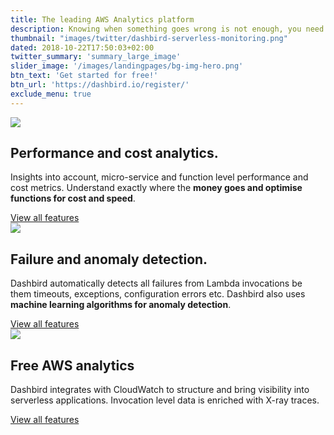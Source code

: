 ```yaml
---
title: The leading AWS Analytics platform
description: Knowing when something goes wrong is not enough, you need to know exactly where to look in order to find what went wrong.
thumbnail: "images/twitter/dashbird-serverless-monitoring.png"
dated: 2018-10-22T17:50:03+02:00
twitter_summary: 'summary_large_image'
slider_image: '/images/landingpages/bg-img-hero.png'
btn_text: 'Get started for free!'
btn_url: 'https://dashbird.io/register/'
exclude_menu: true
---
```


<div class="bg-white">
  <section class="container pt-5 pb-10 landing-content">
	<div class="row">
		
  <div class="row pt-7">
    <div class="col-12 col-md-6 landing-img">
      <img src="/images/landingpages/landinf-instant-faluire.png">
    </div>
    <div class="col-12 col-md-6 landing-text">
      <div class="col-12 col-xs-10 col-sm-12 col-lg-10 landing-text-inner sf-ui-text">
        <h2 class="landing-titles ">Performance and cost analytics.</h2>
        <p>Insights into account, micro-service and function level performance and cost metrics. Understand exactly where the <b>money goes and optimise functions for cost and speed</b>. </p>
        <a href='/features' class='btn btn-outline-primary'>View all features</a>
      </div>
    </div>
  </div>
  <div class="row pt-7">
    <div class="col-12 col-md-6 landing-img">
      <img src="/images/landingpages/effortless-debugging.png">
    </div>
    <div class="col-12 col-md-6 landing-text">
      <div class="col-12 col-xs-10 col-sm-12 col-lg-10 landing-text-inner sf-ui-text">
        <h2 class="landing-titles ">Failure and anomaly detection.</h2>
        <p>Dashbird automatically detects all failures from Lambda invocations be them timeouts, exceptions, configuration errors etc. Dashbird also uses <b>machine learning algorithms for anomaly detection</b>.</p>
        <a href='/features' class='btn btn-outline-primary'>View all features</a>
      </div>
    </div>
  </div>
  <div class="row pt-7">
    <div class="col-12 col-md-6 landing-img">
      <img src="/images/landingpages/track-full-extent.png">
    </div>
    <div class="col-12 col-md-6 landing-text">
      <div class="col-12 col-xs-10 col-sm-12 col-lg-10 landing-text-inner sf-ui-text">
        <h2 class="landing-titles ">Free AWS analytics</h2>
        <p>Dashbird integrates with CloudWatch to structure and bring visibility into serverless applications. Invocation level data is enriched with X-ray traces.</p>
        <a href='/features' class='btn btn-outline-primary'>View all features</a>
      </div>
    </div>
  </div>
</section>

 </div>
